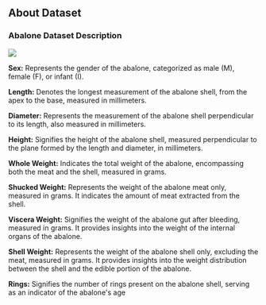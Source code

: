 
## About Dataset

### Abalone Dataset Description

![](https://www.googleapis.com/download/storage/v1/b/kaggle-user-content/o/inbox%2F10074224%2F3f29fd0ee4e9e0d4b71ffbf46f292696%2Fheader.png?generation=1711934913605740&alt=media)

**Sex:** Represents the gender of the abalone, categorized as male (M), female (F), or infant (I).

**Length:** Denotes the longest measurement of the abalone shell, from the apex to the base, measured in millimeters.

**Diameter:** Represents the measurement of the abalone shell perpendicular to its length, also measured in millimeters.

**Height:** Signifies the height of the abalone shell, measured perpendicular to the plane formed by the length and diameter, in millimeters.

**Whole Weight:** Indicates the total weight of the abalone, encompassing both the meat and the shell, measured in grams.

**Shucked Weight:** Represents the weight of the abalone meat only, measured in grams. It indicates the amount of meat extracted from the shell.

**Viscera Weight:** Signifies the weight of the abalone gut after bleeding, measured in grams. It provides insights into the weight of the internal organs of the abalone.

**Shell Weight:** Represents the weight of the abalone shell only, excluding the meat, measured in grams. It provides insights into the weight distribution between the shell and the edible portion of the abalone.

**Rings:** Signifies the number of rings present on the abalone shell, serving as an indicator of the abalone's age
